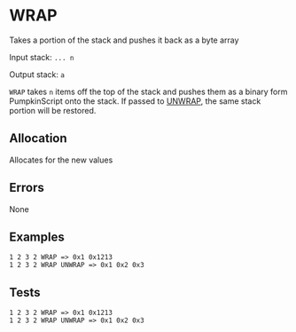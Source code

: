 # WRAP

Takes a portion of the stack and pushes it back as a byte array

Input stack: `... n`

Output stack: `a`

`WRAP` takes `n` items off the top of the stack and pushes them as a binary
form PumpkinScript onto the stack. If passed to [UNWRAP](UNWRAP.md),
the same stack portion will be restored.

## Allocation

Allocates for the new values

## Errors

None

## Examples

```
1 2 3 2 WRAP => 0x1 0x1213
1 2 3 2 WRAP UNWRAP => 0x1 0x2 0x3
```

## Tests

```
1 2 3 2 WRAP => 0x1 0x1213
1 2 3 2 WRAP UNWRAP => 0x1 0x2 0x3
```